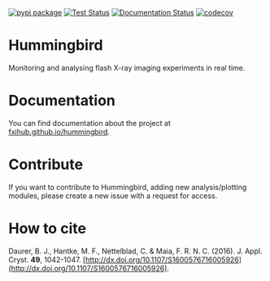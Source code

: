 [![pypi package](https://img.shields.io/pypi/v/hummingbird-xfel.svg)](https://pypi.python.org/pypi/Hummingbird-XFEL) [![Test Status](https://github.com/FXIhub/hummingbird/workflows/test/badge.svg)](https://github.com/FXIhub/hummingbird/actions?query=workflow%3A%22test%22) [![Documentation Status](https://readthedocs.org/projects/spidocs/badge/?version=latest)](http://fxihub.github.io/hummingbird/) [![codecov](https://codecov.io/gh/FXIhub/hummingbird/branch/master/graph/badge.svg)](https://codecov.io/gh/FXIhub/hummingbird)


# Hummingbird

Monitoring and analysing flash X-ray imaging experiments in real time. 

# Documentation

You can find documentation about the project at [fxihub.github.io/hummingbird](https://fxihub.github.io/hummingbird).

# Contribute

If you want to contribute to Hummingbird, adding new analysis/plotting modules, please create a new issue with a request for access.

# How to cite
Daurer, B. J., Hantke, M. F., Nettelblad, C. & Maia, F. R. N. C. (2016). J. Appl. Cryst. **49**, 1042-1047. [http://dx.doi.org/10.1107/S1600576716005926](http://dx.doi.org/10.1107/S1600576716005926).
